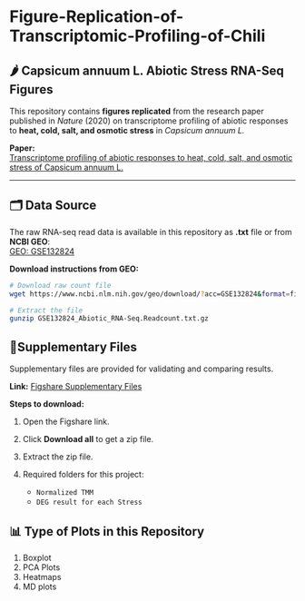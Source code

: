 # Figure-Replication-of-Transcriptomic-Profiling-of-Chili
## 🌶 Capsicum annuum L. Abiotic Stress RNA-Seq Figures ##

This repository contains **figures replicated** from the research paper published in *Nature* (2020) on transcriptome profiling of abiotic responses to **heat, cold, salt, and osmotic stress** in *Capsicum annuum L.*  

**Paper:**  
[Transcriptome profiling of abiotic responses to heat, cold, salt, and osmotic stress of Capsicum annuum L.](https://doi.org/10.1038/s41597-020-0352-7)  

---

## 🗂 Data Source

The raw RNA-seq read data is available in this repository as **.txt** file or from **NCBI GEO**:  
[GEO: GSE132824](https://identifiers.org/GEO:GSE132824)  

**Download instructions from GEO:**

```bash
# Download raw count file
wget https://www.ncbi.nlm.nih.gov/geo/download/?acc=GSE132824&format=file&file=GSE132824_Abiotic_RNA-Seq.Readcount.txt.gz

# Extract the file
gunzip GSE132824_Abiotic_RNA-Seq.Readcount.txt.gz
```

## 📎Supplementary Files ##

Supplementary files are provided for validating and comparing results.

**Link:** [Figshare Supplementary Files](https://doi.org/10.6084/m9.figshare.10264832.v5)

**Steps to download:**

1. Open the Figshare link.
2. Click **Download all** to get a zip file.
3. Extract the zip file.
4. Required folders for this project:

   * `Normalized TMM`
   * `DEG result for each Stress`

## 📊 Type of Plots in this Repository ##
1. Boxplot
2. PCA Plots
3. Heatmaps
4. MD plots



